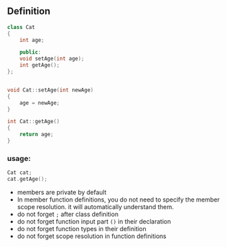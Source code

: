 ## Definition

```cpp
class Cat
{
    int age;

    public:
    void setAge(int age);
    int getAge();
};


void Cat::setAge(int newAge)
{
    age = newAge;
}

int Cat::getAge()
{
    return age;
}
```

### usage:

```cpp
Cat cat;
cat.getAge();
```

- members are private by default
- In member function definitions, you do not need to specify the member scope resolution. it will automatically understand them.
- do not forget `;` after class definition
- do not forget function input part `()` in their declaration
- do not forget function types in their definition
- do not forget scope resolution in function definitions